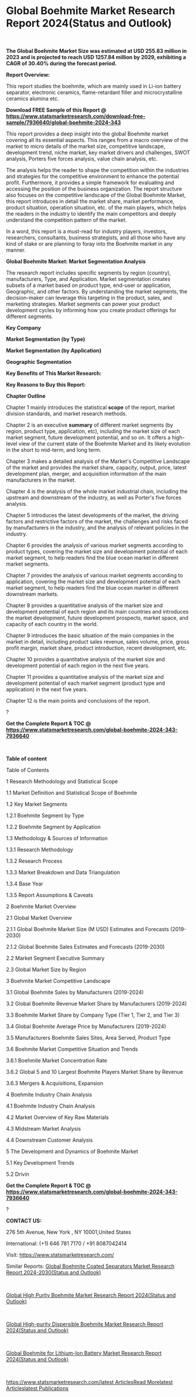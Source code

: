 <h1>Global Boehmite Market Research Report 2024(Status and Outlook)</h1><br/><p><strong>The Global Boehmite Market Size was estimated at USD 255.83 million in 2023 and is projected to reach USD 1257.84 million by 2029, exhibiting a <strong>CAGR</strong> of 30.40% during the forecast period.</strong></p>
 
 
 
 <p><strong>Report Overview:</strong></p>
 
 
 
 <p>This report studies the boehmite, which are mainly used in Li-ion battery separator, electronic ceramics, flame-retardant filler and microcrystalline ceramics alumina etc.</p>
 
 
 
 <p><strong>Download FREE Sample of this Report @ <a href="https://www.statsmarketresearch.com/download-free-sample/7936640/global-boehmite-2024-343">https://www.statsmarketresearch.com/download-free-sample/7936640/global-boehmite-2024-343</a></strong></p>
 
 
 
 <p>This report provides a deep insight into the global Boehmite market covering all its essential aspects. This ranges from a macro overview of the market to micro details of the market size, competitive landscape, development trend, niche market, key market drivers and challenges, SWOT analysis, Porters five forces analysis, value chain analysis, etc.</p>
 
 
 
 <p>The analysis helps the reader to shape the competition within the industries and strategies for the competitive environment to enhance the potential profit. Furthermore, it provides a simple framework for evaluating and accessing the position of the business organization. The report structure also focuses on the competitive landscape of the Global Boehmite Market, this report introduces in detail the market share, market performance, product situation, operation situation, etc. of the main players, which helps the readers in the industry to identify the main competitors and deeply understand the competition pattern of the market.</p>
 
 
 
 <p>In a word, this report is a must-read for industry players, investors, researchers, consultants, business strategists, and all those who have any kind of stake or are planning to foray into the Boehmite market in any manner.</p>
 
 
 
 <p><strong>Global Boehmite Market: Market Segmentation Analysis</strong></p>
 
 
 
 <p>The research report includes specific segments by region (country), manufacturers, Type, and Application. Market segmentation creates subsets of a market based on product type, end-user or application, Geographic, and other factors. By understanding the market segments, the decision-maker can leverage this targeting in the product, sales, and marketing strategies. Market segments can power your product development cycles by informing how you create product offerings for different segments.</p>
 
 
 
 <p><strong>Key Company</strong></p>
 
 
 
 <p><strong>Market Segmentation (by Type)</strong></p>
 
 
 
 <p><strong>Market Segmentation (<strong>by Application</strong>)</strong></p>
 
 
 
 <p><strong>Geographic Segmentation</strong></p>
 
 
 
 <p><strong>Key Benefits of This Market Research:</strong></p>
 
 
 
 <p><strong>Key <strong>Reasons to Buy</strong> this Report:</strong></p>
 
 
 
 <p><strong>Chapter Outline</strong></p>
 
 
 
 <p>Chapter 1 mainly introduces the statistical <strong>scope</strong> of the report, market division standards, and market research methods.</p>
 
 
 
 <p>Chapter 2 is an executive <strong>summary</strong> of different market segments (by region, product type, application, etc), including the market size of each market segment, future development potential, and so on. It offers a high-level view of the current state of the Boehmite Market and its likely evolution in the short to mid-term, and long term.</p>
 
 
 
 <p>Chapter 3 makes a detailed analysis of the Market&#39;s Competitive Landscape of the market and provides the market share, capacity, output, price, latest development plan, merger, and acquisition information of the main manufacturers in the market.</p>
 
 
 
 <p>Chapter 4 is the analysis of the whole market industrial chain, including the upstream and downstream of the industry, as well as Porter&#39;s five forces analysis.</p>
 
 
 
 <p>Chapter 5 introduces the latest developments of the market, the driving factors and restrictive factors of the market, the challenges and risks faced by manufacturers in the industry, and the analysis of relevant policies in the industry.</p>
 
 
 
 <p>Chapter 6 provides the analysis of various market segments according to product types, covering the market size and development potential of each market segment, to help readers find the blue ocean market in different market segments.</p>
 
 
 
 <p>Chapter 7 provides the analysis of various market segments according to application, covering the market size and development potential of each market segment, to help readers find the blue ocean market in different downstream markets.</p>
 
 
 
 <p>Chapter 8 provides a quantitative analysis of the market size and development potential of each region and its main countries and introduces the market development, future development prospects, market space, and capacity of each country in the world.</p>
 
 
 
 <p>Chapter 9 introduces the basic situation of the main companies in the market in detail, including product sales revenue, sales volume, price, gross profit margin, market share, product introduction, recent development, etc.</p>
 
 
 
 <p>Chapter 10 provides a quantitative analysis of the market size and development potential of each region in the next five years.</p>
 
 
 
 <p>Chapter 11 provides a quantitative analysis of the market size and development potential of each market segment (product type and application) in the next five years.</p>
 
 
 
 <p>Chapter 12 is the main points and conclusions of the report.</p>
 
 
 
 <p>? </p>
 
 
 
 <div><b>Get the Complete Report & TOC @ <a href="https://www.statsmarketresearch.com/global-boehmite-2024-343-7936640">https://www.statsmarketresearch.com/global-boehmite-2024-343-7936640</a></b></div>
 
 
 
 <p><br />
 
 <b>Table of content</b></p>
 
 
 
 <p>Table of Contents<br />
 
 1 Research Methodology and Statistical Scope<br />
 
 1.1 Market Definition and Statistical Scope of Boehmite<br />
 
 1.2 Key Market Segments<br />
 
 1.2.1 Boehmite Segment by Type<br />
 
 1.2.2 Boehmite Segment by Application<br />
 
 1.3 Methodology & Sources of Information<br />
 
 1.3.1 Research Methodology<br />
 
 1.3.2 Research Process<br />
 
 1.3.3 Market Breakdown and Data Triangulation<br />
 
 1.3.4 Base Year<br />
 
 1.3.5 Report Assumptions & Caveats<br />
 
 2 Boehmite Market Overview<br />
 
 2.1 Global Market Overview<br />
 
 2.1.1 Global Boehmite Market Size (M USD) Estimates and Forecasts (2019-2030)<br />
 
 2.1.2 Global Boehmite Sales Estimates and Forecasts (2019-2030)<br />
 
 2.2 Market Segment Executive Summary<br />
 
 2.3 Global Market Size by Region<br />
 
 3 Boehmite Market Competitive Landscape<br />
 
 3.1 Global Boehmite Sales by Manufacturers (2019-2024)<br />
 
 3.2 Global Boehmite Revenue Market Share by Manufacturers (2019-2024)<br />
 
 3.3 Boehmite Market Share by Company Type (Tier 1, Tier 2, and Tier 3)<br />
 
 3.4 Global Boehmite Average Price by Manufacturers (2019-2024)<br />
 
 3.5 Manufacturers Boehmite Sales Sites, Area Served, Product Type<br />
 
 3.6 Boehmite Market Competitive Situation and Trends<br />
 
 3.6.1 Boehmite Market Concentration Rate<br />
 
 3.6.2 Global 5 and 10 Largest Boehmite Players Market Share by Revenue<br />
 
 3.6.3 Mergers & Acquisitions, Expansion<br />
 
 4 Boehmite Industry Chain Analysis<br />
 
 4.1 Boehmite Industry Chain Analysis<br />
 
 4.2 Market Overview of Key Raw Materials<br />
 
 4.3 Midstream Market Analysis<br />
 
 4.4 Downstream Customer Analysis<br />
 
 5 The Development and Dynamics of Boehmite Market<br />
 
 5.1 Key Development Trends<br />
 
 5.2 Drivin</p>
 
 
 
 <div><b>Get the Complete Report & TOC @ <a href="https://www.statsmarketresearch.com/global-boehmite-2024-343-7936640">https://www.statsmarketresearch.com/global-boehmite-2024-343-7936640</a></b></div>
 
 
 
 <p>? </p>
 
 
 
 <p><b>CONTACT US:</b><br />
 
 276 5th Avenue, New York , NY 10001,United States<br />
 
 International: (+1) 646 781 7170 / +91 8087042414<br />
 
 Visit: <a href="https://www.statsmarketresearch.com/">https://www.statsmarketresearch.com/</a><br />
 
 Similar Reports: <a href="https://www.statsmarketresearch.com/global-boehmite-2024-343-7936640">Global Boehmite Coated Separators Market Research Report 2024-2030(Status and Outlook)</a><br />
 
 <br />
 
 <a href="https://www.statsmarketresearch.com/global-boehmite-2024-343-7936640">Global High Purity Boehmite Market Research Report 2024(Status and Outlook)</a><br />
 
 <br />
 
 <a href="https://www.statsmarketresearch.com/global-boehmite-2024-343-7936640">Global High-purity Dispersible Boehmite Market Research Report 2024(Status and Outlook)</a><br />
 
 <br />
 
 <a href="https://www.statsmarketresearch.com/global-boehmite-2024-343-7936640">Global Boehmite for Lithium-Ion Battery Market Research Report 2024(Status and Outlook)</a><br />
 
 <br />
 
 <a href="https://gyeongbokgung.com">https://www.statsmarketresearch.com/</a><a href="https://hallyeomaritime.com">latest Articles</a><a href="https://jingwansa.com">Read More</a><a href="https://nguoiviet.jp/">latest Articles</a><a href="https://www.intelmarketresearch.com/">latest Publications</a></p>